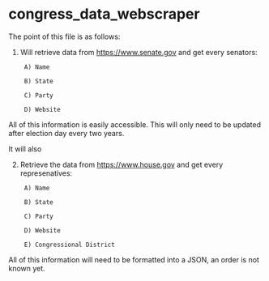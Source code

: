 # congress_data_webscraper

The point of this file is as follows:
1. Will retrieve data from https://www.senate.gov and get every senators:

        A) Name

        B) State

        C) Party

        D) Website

All of this information is easily accessible. This will only need to be updated after election day every two years.

It will also

2. Retrieve the data from https://www.house.gov and get every represenatives:

        A) Name

        B) State

        C) Party

        D) Website
 
        E) Congressional District

All of this information will need to be formatted into a JSON, an order is not known yet.
